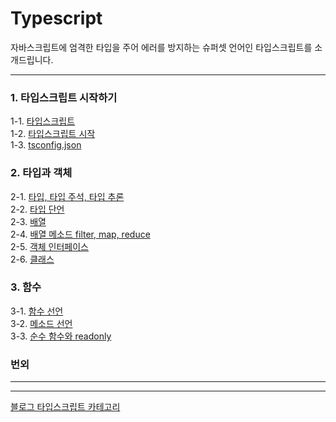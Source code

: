 # Typescript
자바스크립트에 엄격한 타입을 주어 에러를 방지하는 슈퍼셋 언어인 타입스크립트를 소개드립니다.

---
### 1. 타입스크립트 시작하기
1-1. [타입스크립트](https://bamtory29.tistory.com/entry/Typescript-%ED%83%80%EC%9E%85%EC%8A%A4%ED%81%AC%EB%A6%BD%ED%8A%B8?category=1031311) <br/>
1-2. [타입스크립트 시작](https://bamtory29.tistory.com/entry/Typescript-%ED%83%80%EC%9E%85%EC%8A%A4%ED%81%AC%EB%A6%BD%ED%8A%B8-%ED%94%84%EB%A1%9C%EC%A0%9D%ED%8A%B8?category=1031311) <br/>
1-3. [tsconfig.json](https://bamtory29.tistory.com/entry/tsconfigjson?category=1031311) <br/>

### 2. 타입과 객체
2-1. [타입, 타입 주석, 타입 추론](https://bamtory29.tistory.com/entry/Typescript-%ED%83%80%EC%9E%85%EC%8A%A4%ED%81%AC%EB%A6%BD%ED%8A%B8-%EB%B3%80%EC%88%98?category=1031311) <br/>
2-2. [타입 단언](https://bamtory29.tistory.com/entry/Typescript-%ED%83%80%EC%9E%85-%EB%8B%A8%EC%96%B8?category=1031311) <br/>
2-3. [배열](https://bamtory29.tistory.com/entry/Typescript-%EB%B0%B0%EC%97%B4?category=1031311) <br/>
2-4. [배열 메소드 filter, map, reduce](https://bamtory29.tistory.com/entry/Typescript-%EB%B0%B0%EC%97%B4-%EB%A9%94%EC%86%8C%EB%93%9C-filter-map-reduce?category=1031311) <br/>
2-5. [객체 인터페이스](https://bamtory29.tistory.com/entry/Typescript-%EC%9D%B8%ED%84%B0%ED%8E%98%EC%9D%B4%EC%8A%A4?category=1031311) <br/>
2-6. [클래스](https://bamtory29.tistory.com/entry/Typescript-%ED%81%B4%EB%9E%98%EC%8A%A4?category=1031311) <br/>

### 3. 함수
3-1. [함수 선언](https://bamtory29.tistory.com/entry/Typescript-%ED%83%80%EC%9E%85%EC%8A%A4%ED%81%AC%EB%A6%BD%ED%8A%B8-%ED%95%A8%EC%88%98?category=1031311) <br/>
3-2. [메소드 선언](https://bamtory29.tistory.com/entry/Typescript-%EB%A9%94%EC%86%8C%EB%93%9C?category=1031311) <br/>
3-3. [순수 함수와 readonly](https://bamtory29.tistory.com/entry/Typescript-readonly%EC%99%80-%EC%88%9C%EC%88%98-%ED%95%A8%EC%88%98?category=1031311) <br/>

### 번외

---

---
[블로그 타입스크립트 카테고리](https://bamtory29.tistory.com/category/Programming/Typescript?page=1) <br/>
